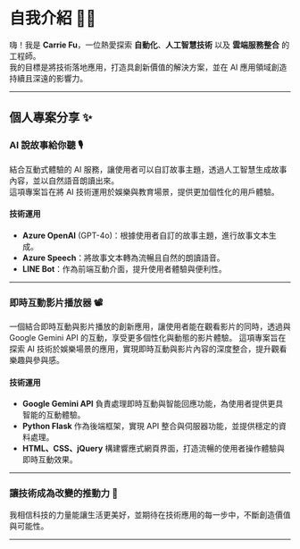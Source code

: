 # 自我介紹 👩‍💻  
嗨！我是 **Carrie Fu**，一位熱愛探索 **自動化**、**人工智慧技術** 以及 **雲端服務整合** 的工程師。  
我的目標是將技術落地應用，打造具創新價值的解決方案，並在 AI 應用領域創造持續且深遠的影響力。

---

## 個人專案分享 ✨  

### **AI 說故事給你聽** 🎙️  
結合互動式體驗的 AI 服務，讓使用者可以自訂故事主題，透過人工智慧生成故事內容，並以自然語音朗讀出來。  
這項專案旨在將 AI 技術運用於娛樂與教育場景，提供更加個性化的用戶體驗。  

#### **技術運用**  
- **Azure OpenAI** (GPT-4o)：根據使用者自訂的故事主題，進行故事文本生成。  
- **Azure Speech**：將故事文本轉為流暢且自然的朗讀語音。  
- **LINE Bot**：作為前端互動介面，提升使用者體驗與便利性。

<hr>

### **即時互動影片播放器** 📽️
一個結合即時互動與影片播放的創新應用，讓使用者能在觀看影片的同時，透過與 Google Gemini API 的互動，享受更多個性化與動態的影片體驗。
這項專案旨在探索 AI 技術於娛樂場景的應用，實現即時互動與影片內容的深度整合，提升觀看樂趣與參與感。

#### **技術運用**
- **Google Gemini API** 負責處理即時互動與智能回應功能，為使用者提供更具智能的互動體驗。
- **Python Flask** 作為後端框架，實現 API 整合與伺服器功能，並提供穩定的資料處理。
- **HTML、CSS、jQuery** 構建響應式網頁界面，打造流暢的使用者操作體驗與即時互動效果。

---

### 讓技術成為改變的推動力 🌱
我相信科技的力量能讓生活更美好，並期待在技術應用的每一步中，不斷創造價值與可能性。  

---
